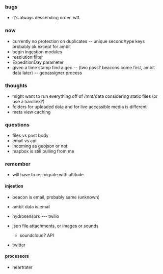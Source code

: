 ### bugs
- it's always descending order. wtf.

### now
- currently no protection on duplicates -- unique second/type keys probably ok except for ambit
- begin ingestion modules
- resolution filter
- ExpeditionDay parameter
- given a time stamp find a geo -- (two pass? beacons come first, ambit data later) -- geoassigner process

### thoughts
- might want to run everything off of /mnt/data considering static files (or use a hardlink?)
- folders for uploaded data and for live accessible media is different
- meta view caching

### questions
- files vs post body
- email vs api
- incoming as geojson or not
- mapbox is still pulling from me

### remember
- will have to re-migrate with altitude





#### injestion

- beacon is email, probably same (unknown)
- ambit data is email

- hydrosensors --- twilio

- json file attachments, or images or sounds
    - soundcloud? API

- twitter


#### processors

- heartrater